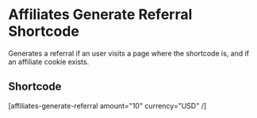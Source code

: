 # Affiliates Generate Referral Shortcode #

Generates a referral if an user visits a page where the shortcode is, and if an affiliate cookie exists.

## Shortcode ##

[affiliates-generate-referral amount="10" currency="USD" /]